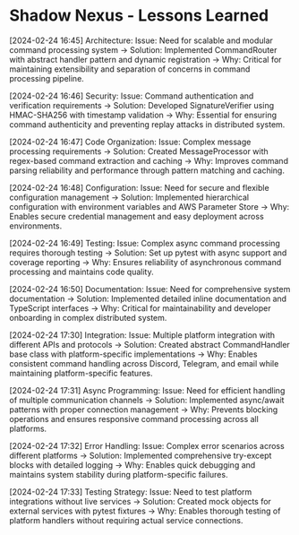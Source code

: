 # Shadow Nexus - Lessons Learned

[2024-02-24 16:45] Architecture: Issue: Need for scalable and modular command processing system → Solution: Implemented CommandRouter with abstract handler pattern and dynamic registration → Why: Critical for maintaining extensibility and separation of concerns in command processing pipeline.

[2024-02-24 16:46] Security: Issue: Command authentication and verification requirements → Solution: Developed SignatureVerifier using HMAC-SHA256 with timestamp validation → Why: Essential for ensuring command authenticity and preventing replay attacks in distributed system.

[2024-02-24 16:47] Code Organization: Issue: Complex message processing requirements → Solution: Created MessageProcessor with regex-based command extraction and caching → Why: Improves command parsing reliability and performance through pattern matching and caching.

[2024-02-24 16:48] Configuration: Issue: Need for secure and flexible configuration management → Solution: Implemented hierarchical configuration with environment variables and AWS Parameter Store → Why: Enables secure credential management and easy deployment across environments.

[2024-02-24 16:49] Testing: Issue: Complex async command processing requires thorough testing → Solution: Set up pytest with async support and coverage reporting → Why: Ensures reliability of asynchronous command processing and maintains code quality.

[2024-02-24 16:50] Documentation: Issue: Need for comprehensive system documentation → Solution: Implemented detailed inline documentation and TypeScript interfaces → Why: Critical for maintainability and developer onboarding in complex distributed system.

[2024-02-24 17:30] Integration: Issue: Multiple platform integration with different APIs and protocols → Solution: Created abstract CommandHandler base class with platform-specific implementations → Why: Enables consistent command handling across Discord, Telegram, and email while maintaining platform-specific features.

[2024-02-24 17:31] Async Programming: Issue: Need for efficient handling of multiple communication channels → Solution: Implemented async/await patterns with proper connection management → Why: Prevents blocking operations and ensures responsive command processing across all platforms.

[2024-02-24 17:32] Error Handling: Issue: Complex error scenarios across different platforms → Solution: Implemented comprehensive try-except blocks with detailed logging → Why: Enables quick debugging and maintains system stability during platform-specific failures.

[2024-02-24 17:33] Testing Strategy: Issue: Need to test platform integrations without live services → Solution: Created mock objects for external services with pytest fixtures → Why: Enables thorough testing of platform handlers without requiring actual service connections. 